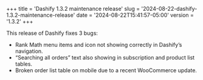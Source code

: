 +++
title = 'Dashify 1.3.2 maintenance release'
slug = '2024-08-22-dashify-1.3.2-maintenance-release'
date = '2024-08-22T15:41:57-05:00'
version = '1.3.2'
+++

This release of Dashify fixes 3 bugs:

- Rank Math menu items and icon not showing correctly in Dashify’s navigation.
- “Searching all orders” text also showing in subscription and product list tables.
- Broken order list table on mobile due to a recent WooCommerce update.
